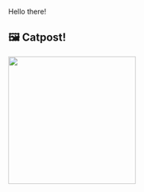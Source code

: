 Hello there!



## 🖼️ Catpost!

<sub>
    <img src="https://cdn2.thecatapi.com/images/aom.jpg" height="256">
</sub>

